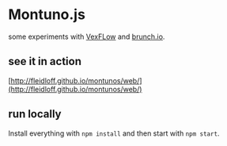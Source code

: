 # Montuno.js

some experiments with [VexFLow](http://www.vexflow.com/) and [brunch.io](http://www.brunch.io/).

## see it in action
[http://fleidloff.github.io/montunos/web/](http://fleidloff.github.io/montunos/web/)

## run locally

Install everything with `npm install` and then start with `npm start`.
